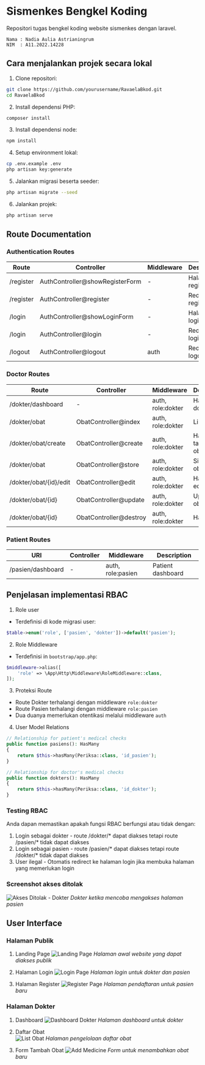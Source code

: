 # Sismenkes Bengkel Koding

Repositori tugas bengkel koding website sismenkes dengan laravel.

```
Nama : Nadia Aulia Astrianingrum
NIM  : A11.2022.14228
```

## Cara menjalankan projek secara lokal

1. Clone repositori:
```bash
git clone https://github.com/yourusername/RavaelaBkod.git
cd RavaelaBkod
```

2. Install dependensi PHP:
```bash
composer install
```

3. Install dependensi node:
```bash
npm install
```

4. Setup environment lokal:
```bash
cp .env.example .env
php artisan key:generate
```

5. Jalankan migrasi beserta seeder:
```bash
php artisan migrate --seed
```

6. Jalankan projek:
```bash
php artisan serve
```

## Route Documentation

### Authentication Routes
| Route | Controller | Middleware | Deskripsi |
|-------|------------|------------|-----------|
| /register | AuthController@showRegisterForm | - | Halaman register |
| /register | AuthController@register | - | Redirect register |
| /login | AuthController@showLoginForm | - | Halaman login |
| /login | AuthController@login | - | Redirect login |
| /logout | AuthController@logout | auth | Redirect logout |

### Doctor Routes
| Route | Controller | Middleware | Description |
|-------|------------|------------|-------------|
| /dokter/dashboard | - | auth, role:dokter | Halaman dokter |
| /dokter/obat | ObatController@index | auth, role:dokter | List obat |
| /dokter/obat/create | ObatController@create | auth, role:dokter | Halaman tambah obat |
| /dokter/obat | ObatController@store | auth, role:dokter | Simpan obat |
| /dokter/obat/{id}/edit | ObatController@edit | auth, role:dokter | Halaman edit obat |
| /dokter/obat/{id} | ObatController@update | auth, role:dokter | Update obat |
| /dokter/obat/{id} | ObatController@destroy | auth, role:dokter | Hapus obat |

### Patient Routes
| URI | Controller | Middleware | Description |
|-----|------------|------------|-------------|
| /pasien/dashboard | - | auth, role:pasien | Patient dashboard |

## Penjelasan implementasi RBAC

1. Role user
- Terdefinisi di kode migrasi user:
```php
$table->enum('role', ['pasien', 'dokter'])->default('pasien');
```

2. Role Middleware
- Terdefinisi in `bootstrap/app.php`:
```php
$middleware->alias([
    'role' => \App\Http\Middleware\RoleMiddleware::class,
]);
```

3. Proteksi Route
- Route Dokter terhalangi dengan middleware `role:dokter`
- Route Pasien terhalangi dengan middleware `role:pasien`
- Dua duanya memerlukan otentikasi melalui middleware `auth`

4. User Model Relations
```php
// Relationship for patient's medical checks
public function pasiens(): HasMany
{
    return $this->hasMany(Periksa::class, 'id_pasien');
}

// Relationship for doctor's medical checks
public function dokters(): HasMany
{
    return $this->hasMany(Periksa::class, 'id_dokter');
}
```

### Testing RBAC

Anda dapan memastikan apakah fungsi RBAC berfungsi atau tidak dengan:
1. Login sebagai dokter - route /dokter/* dapat diakses tetapi route /pasien/* tidak dapat diakses
2. Login sebagai pasien - route /pasien/* dapat diakses tetapi route /dokter/* tidak dapat diakses
3. User ilegal - Otomatis redirect ke halaman login jika membuka halaman yang memerlukan login

### Screenshot akses ditolak

![Akses Ditolak - Dokter](TSS/T1.png)
*Dokter ketika mencoba mengakses halaman pasien*


## User Interface

### Halaman Publik
1. Landing Page
![Landing Page](TSS/T2.png)
*Halaman awal website yang dapat diakses publik*

2. Halaman Login
![Login Page](TSS/T3.png) 
*Halaman login untuk dokter dan pasien*

3. Halaman Register 
![Register Page](TSS/T4.png)
*Halaman pendaftaran untuk pasien baru*

### Halaman Dokter
1. Dashboard
![Dashboard Dokter](TSS/T5.png)
*Halaman dashboard untuk dokter*

3. Daftar Obat  
![List Obat](TSS/T6.png)
*Halaman pengelolaan daftar obat*

4. Form Tambah Obat
![Add Medicine](TSS/T7.png)
*Form untuk menambahkan obat baru*
